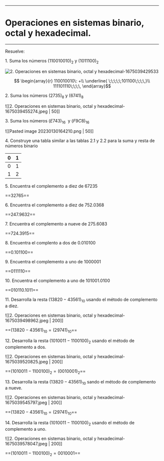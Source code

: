 ***
# Operaciones en sistemas binario, octal y hexadecimal.

---
Resuelve:

1. Suma los números $(110010010)_2$ y $(1011100)_2$

![2. Operaciones en sistemas binario, octal y hexadecimal-1675039429533](2.%20Operaciones%20en%20sistemas%20binario,%20octal%20y%20hexadecimal-1675039429533.jpeg)

$$ \begin{array}{r}
110010010\: +\\
\underline{
\;\;\;\;\;101100\;\;\;\,}\\
111101110\;\;\;\,
\end{array}$$

2. Suma los números $(2735)_8$ y ($6741)_8$

![[2. Operaciones en sistemas binario, octal y hexadecimal-1675039455274.jpeg | 50]]

3. Suma los números $(E743)_{16}$  y ($F9C8)_{16}$

![[Pasted image 20230130164210.png | 50]]

4. Construye una tabla similar a las tablas 2.1 y 2.2 para la suma y resta de números binario

| 0   | 1   |
| --- | --- |
| 0   | 1   |
| 1   | 2   |

5. Encuentra el complemento a diez de $67235$

==$32765$==

6. Encuentra el complemento a diez de $752.0368$

==$247.9632$==

7. Encuentra el complemento a nueve de $275.6083$

==$724.3915$==

8. Encuentra el complento a dos de $0.010100$

==$0.101100$==

9. Encuentra el complemento a uno de $1000001$

==$0111110$==

10. Encuentra el complemento a uno de $101001.0100$

==$010110.1011$==

11. Desarrolla la resta $(13820-43561)_{10}$ usando el método de complemento a diez.

![[2. Operaciones en sistemas binario, octal y hexadecimal-1675039498962.jpeg | 200]]

==$(13820-43561)_{10} = (29741)_{10}$==

12. Desarrolla la resta $(1010011-1100100)_{2}$ usando el método de complemento a dos.

![[2. Operaciones en sistemas binario, octal y hexadecimal-1675039520825.jpeg | 200]]

==$(1010011-1100100)_{2} = (0010001)_{2}$==

13. Desarrolla la resta $(13820-43561)_{10}$ sando el método de complemento a nueve.

![[2. Operaciones en sistemas binario, octal y hexadecimal-1675039545797.jpeg | 200]]

==$(13820-43561)_{10} = (29741)_{10}$==

14. Desarrolla la resta $(1010011-1100100)_{2}$ usando el método de complemento a uno.

![[2. Operaciones en sistemas binario, octal y hexadecimal-1675039578047.jpeg | 200]]

==$(1010011-1100100)_{2} = 0010001$==